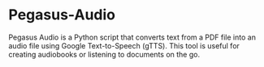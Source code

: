 # Pegasus-Audio
Pegasus Audio is a Python script that converts text from a PDF file into an audio file using Google Text-to-Speech (gTTS). This tool is useful for creating audiobooks or listening to documents on the go.
